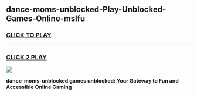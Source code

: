 
## dance-moms-unblocked-Play-Unblocked-Games-Online-mslfu
<h3>
<a href="https://premium76.site?title=dance-moms-unblocked&ref=25A">CLICK TO PLAY</a></h3>
<hr>

<h3>
<a href="https://premium76.site?title=dance-moms-unblocked&ref=25A">CLICK 2 PLAY</a>
  
</h3>

<a href="https://premium76.site?title=dance-moms-unblocked&ref=25A"><img src="https://clearcache.store/games.png"></a>


**dance-moms-unblocked games unblocked: Your Gateway to Fun and Accessible Online Gaming**
